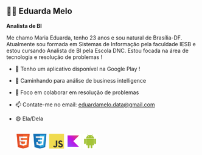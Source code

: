 ## 👩‍💻 Eduarda Melo 

**Analista de BI**

Me chamo Maria Eduarda, tenho 23 anos e sou natural de Brasília-DF. Atualmente sou formada em Sistemas de Informação pela faculdade IESB e estou cursando Analista de BI pela Escola DNC. Estou focada na área de tecnologia e resolução de problemas !

- 🔭 Tenho um aplicativo disponível na Google Play ! 
- 🌱 Caminhando para análise de business intelligence 
- 👯 Foco em colaborar em resolução de problemas
- 📫 Contate-me no email: eduardamelo.data@gmail.com
- 😄 Ela/Dela 
  <br>

  <div style="display: inline_block"><br>
  <img align="center" alt="HTML" height="40" width="40" 
       src="https://raw.githubusercontent.com/devicons/devicon/master/icons/html5/html5-original.svg">
  <img align="center" alt="CSS" height="40" width="40" 
       src="https://raw.githubusercontent.com/devicons/devicon/master/icons/css3/css3-original.svg">
  <img align="center" alt="JavaScript" height="40" width="40" 
       src="https://raw.githubusercontent.com/devicons/devicon/master/icons/javascript/javascript-original.svg">
  <img align="center" alt="Kotlin" height="40" width="40" 
       src="https://raw.githubusercontent.com/devicons/devicon/master/icons/kotlin/kotlin-original.svg">
  <img align="center" alt="Android" height="40" width="40" 
       src="https://raw.githubusercontent.com/devicons/devicon/master/icons/android/android-original.svg">
    
  </div>

